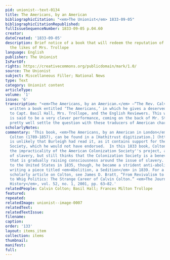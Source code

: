 ```yaml
---
pid: unionist--text-0134
title: The Americans, by an American
bibliographicCitation: "<em>The Unionist</em> 1833-09-05"
bibliographicCitationRepublished: 
fullIssueSequenceNumber: 1833-09-05 p.04.60
creator: 
dateCreated: '1833-09-05'
description: Brief notice of a book that will redeem the reputation of Americans from
  the likes of Mrs. Trollope
language: English
publisher: The Unionist
IsPartOf: 
rights: https://creativecommons.org/publicdomain/mark/1.0/
source: The Unionist
subject: Miscellaneous Filler; National News
type: Text
category: Unionist content
articleType: 
volume: '1'
issue: '6'
transcription: "<em>The Americans, by an American.</em> —“The Rev. Calvin Colton has
  written a book entitled ‘The Americans,’ in which he gives a deserved castigation
  to Capt. Basil Hall, Mrs. Trollope, and the English Reviewers. This work, which
  is said to be a very clever performance, coming on the back of Mr. Stuart’s, will
  pretty well settle the question with these traducers of American character and manners. "
scholarlyNotes: 
commentary: 'This book, <em>The Americans, by an American in London</em>, by Calvin
  Colton (1789-1857), can be found in a [Hathitrust digitization.] (https://babel.hathitrust.org/cgi/pt?id=yale.39002007679153&view=1up&seq=7&q1=american%20colonization%20society)  It
  is unlikely that Burleigh had read it, as it contains support for the American Colonization
  Society, which he would not have endorsed.  In this 1833 book, Colton sees both
  the impracticality of the American Colonization Society''s project, and the evil
  of slavery, but still thinks that the Colonization Society is a benevolent organization
  that is gradually raising consciousness around the issue of slavery. When he returned
  to the United States in 1835, though, he became a strident anti-abolitionist, even
  writing a piece titled <em>Abolition, a Sedition</em> in 1839. For a full length
  scholarly article on Colton, see James D. Bratt, “From Revivalism to Anti-Revivalism
  to Whig Politics: The Strange Career of Calvin Colton.” <em>The Journal of Ecclesiastical
  History</em>, vol. 52, no. 1, 2001, pp. 63–82.'
relatedPeople: Calvin Colton; Basil Hall; Frances Milton Trollope
featured: 
repeated: 
relatedImage: unionist--image-0007
relatedText: 
relatedTextIssue: 
filename: 
caption: 
order: '133'
layout: items_item
collection: items
thumbnail: 
manifest: 
full: 
---
```

